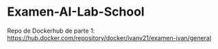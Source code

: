 # Examen-AI-Lab-School
Repo de Dockerhub de parte 1: https://hub.docker.com/repository/docker/ivanv21/examen-ivan/general
